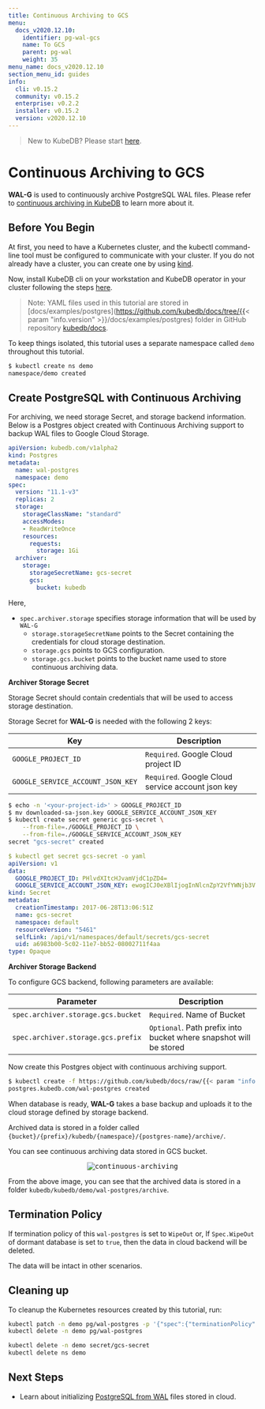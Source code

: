 ```yaml
---
title: Continuous Archiving to GCS
menu:
  docs_v2020.12.10:
    identifier: pg-wal-gcs
    name: To GCS
    parent: pg-wal
    weight: 35
menu_name: docs_v2020.12.10
section_menu_id: guides
info:
  cli: v0.15.2
  community: v0.15.2
  enterprise: v0.2.2
  installer: v0.15.2
  version: v2020.12.10
---
```


> New to KubeDB? Please start [here](/docs/v2020.12.10/README).

# Continuous Archiving to GCS

**WAL-G** is used to continuously archive PostgreSQL WAL files. Please refer to [continuous archiving in KubeDB](/docs/v2020.12.10/guides/postgres/backup/wal/continuous_archiving) to learn more about it.

## Before You Begin

At first, you need to have a Kubernetes cluster, and the kubectl command-line tool must be configured to communicate with your cluster. If you do not already have a cluster, you can create one by using [kind](https://kind.sigs.k8s.io/docs/user/quick-start/).

Now, install KubeDB cli on your workstation and KubeDB operator in your cluster following the steps [here](/docs/v2020.12.10/setup/README).

> Note: YAML files used in this tutorial are stored in [docs/examples/postgres](https://github.com/kubedb/docs/tree/{{< param "info.version" >}}/docs/examples/postgres) folder in GitHub repository [kubedb/docs](https://github.com/kubedb/docs).

To keep things isolated, this tutorial uses a separate namespace called `demo` throughout this tutorial.

```bash
$ kubectl create ns demo
namespace/demo created
```

## Create PostgreSQL with Continuous Archiving

For archiving, we need storage Secret, and storage backend information. Below is a Postgres object created with Continuous Archiving support to backup WAL files to Google Cloud Storage.

```yaml
apiVersion: kubedb.com/v1alpha2
kind: Postgres
metadata:
  name: wal-postgres
  namespace: demo
spec:
  version: "11.1-v3"
  replicas: 2
  storage:
    storageClassName: "standard"
    accessModes:
    - ReadWriteOnce
    resources:
      requests:
        storage: 1Gi
  archiver:
    storage:
      storageSecretName: gcs-secret
      gcs:
        bucket: kubedb
```

Here,

- `spec.archiver.storage` specifies storage information that will be used by `WAL-G`
  - `storage.storageSecretName` points to the Secret containing the credentials for cloud storage destination.
  - `storage.gcs` points to GCS configuration.
  - `storage.gcs.bucket` points to the bucket name used to store continuous archiving data.

**Archiver Storage Secret**

Storage Secret should contain credentials that will be used to access storage destination.

Storage Secret for **WAL-G** is needed with the following 2 keys:

| Key                               | Description                                       |
| --------------------------------- | ------------------------------------------------- |
| `GOOGLE_PROJECT_ID`               | `Required`. Google Cloud project ID               |
| `GOOGLE_SERVICE_ACCOUNT_JSON_KEY` | `Required`. Google Cloud service account json key |

```bash
$ echo -n '<your-project-id>' > GOOGLE_PROJECT_ID
$ mv downloaded-sa-json.key GOOGLE_SERVICE_ACCOUNT_JSON_KEY
$ kubectl create secret generic gcs-secret \
    --from-file=./GOOGLE_PROJECT_ID \
    --from-file=./GOOGLE_SERVICE_ACCOUNT_JSON_KEY
secret "gcs-secret" created
```

```yaml
$ kubectl get secret gcs-secret -o yaml
apiVersion: v1
data:
  GOOGLE_PROJECT_ID: PHlvdXItcHJvamVjdC1pZD4=
  GOOGLE_SERVICE_ACCOUNT_JSON_KEY: ewogICJ0eXBlIjogInNlcnZpY2VfYWNjb3V...9tIgp9Cg==
kind: Secret
metadata:
  creationTimestamp: 2017-06-28T13:06:51Z
  name: gcs-secret
  namespace: default
  resourceVersion: "5461"
  selfLink: /api/v1/namespaces/default/secrets/gcs-secret
  uid: a6983b00-5c02-11e7-bb52-08002711f4aa
type: Opaque
```

**Archiver Storage Backend**

To configure GCS backend, following parameters are available:

| Parameter                          | Description                                                  |
| ---------------------------------- | ------------------------------------------------------------ |
| `spec.archiver.storage.gcs.bucket` | `Required`. Name of Bucket                                   |
| `spec.archiver.storage.gcs.prefix` | `Optional`. Path prefix into bucket where snapshot will be stored |

Now create this Postgres object with continuous archiving support.

```bash
$ kubectl create -f https://github.com/kubedb/docs/raw/{{< param "info.version" >}}/docs/examples/postgres/backup/wal-postgres-gcs.yaml
postgres.kubedb.com/wal-postgres created
```

When database is ready, **WAL-G** takes a base backup and uploads it to the cloud storage defined by storage backend.

Archived data is stored in a folder called `{bucket}/{prefix}/kubedb/{namespace}/{postgres-name}/archive/`.

You can see continuous archiving data stored in GCS bucket.

<p align="center">
  <kbd>
    <img alt="continuous-archiving"  src="/docs/v2020.12.10/images/postgres/wal-postgres-gcs.png">
  </kbd>
</p>


From the above image, you can see that the archived data is stored in a folder `kubedb/kubedb/demo/wal-postgres/archive`.

## Termination Policy

If termination policy of this `wal-postgres` is set to `WipeOut` or, If `Spec.WipeOut` of dormant database is set to `true`, then the data in cloud backend will be deleted.

The data will be intact in other scenarios.

## Cleaning up

To cleanup the Kubernetes resources created by this tutorial, run:

```bash
kubectl patch -n demo pg/wal-postgres -p '{"spec":{"terminationPolicy":"WipeOut"}}' --type="merge"
kubectl delete -n demo pg/wal-postgres

kubectl delete -n demo secret/gcs-secret
kubectl delete ns demo
```

## Next Steps

- Learn about initializing [PostgreSQL from WAL](/docs/v2020.12.10/guides/postgres/initialization/wal/wal_source) files stored in cloud.
